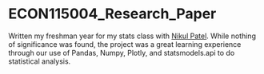 # ECON115004_Research_Paper

Written my freshman year for my stats class with [Nikul Patel](https://www.linkedin.com/in/nikul-patel-42b149206/). While nothing of significance was found, the project was a great learning experience through our use of Pandas, Numpy, Plotly, and statsmodels.api to do statistical analysis.
